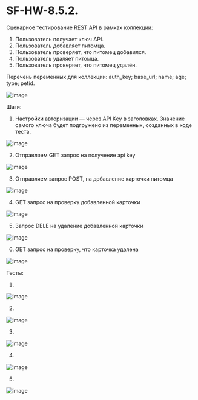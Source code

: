 # SF-HW-8.5.2.
Сценарное тестирование REST API в рамках коллекции:
1. Пользователь получает ключ API.
2. Пользователь добавляет питомца. 
3. Пользователь проверяет, что питомец добавился.
4. Пользователь удаляет питомца.
5. Пользователь проверяет, что питомец удалён.
 
 Перечень переменных для коллекции:
auth_key;
base_url;
name;
age;
type;
petid.

![image](https://user-images.githubusercontent.com/110028579/184647922-68eca1a2-bb10-4b7a-8649-e67f185000a2.png)


 Шаги:
1. Настройки авторизации — через API Key в заголовках. Значение самого ключа будет подгружено из переменных, созданных в ходе теста.

![image](https://user-images.githubusercontent.com/110028579/184644669-b41e815c-f909-484a-af97-417e6245bd38.png)

2. Отправляем GET запрос на получение api key

![image](https://user-images.githubusercontent.com/110028579/184645220-979e26c5-bf23-49b4-a2d4-319454d7ebce.png)

3. Отправляем запрос POST, на добавление карточки питомца

![image](https://user-images.githubusercontent.com/110028579/184648999-d48b5da1-710c-46e5-a973-f7364a50e6c5.png)

4. GET запрос на проверку добавленной карточки

![image](https://user-images.githubusercontent.com/110028579/184649596-43f553f8-0aed-496d-9484-91d94bc2ad8d.png)

5. Запрос DELE на удаление добавленной карточки

![image](https://user-images.githubusercontent.com/110028579/184650807-31ee9294-2f34-4c9b-9a93-b9e3fdd1968b.png)

6. GET запрос на проверку, что карточка удалена

![image](https://user-images.githubusercontent.com/110028579/184651166-b6ad8a70-ca72-4219-b11b-a5ead4694eca.png)

Тесты:

1.

![image](https://user-images.githubusercontent.com/110028579/184652106-901295cb-5c74-4532-b7e7-b440806840b2.png)

2.

![image](https://user-images.githubusercontent.com/110028579/184652200-ef6c779d-bdd4-41b9-a259-c560930e3717.png)

3.

![image](https://user-images.githubusercontent.com/110028579/184652283-f9983f95-c9b8-496d-8892-91e159112a3e.png)

4.

![image](https://user-images.githubusercontent.com/110028579/184652393-e746e13a-50cf-495b-a56a-d51c47b384b5.png)

5.

![image](https://user-images.githubusercontent.com/110028579/184652510-729772c8-b424-4c35-8243-1fa1b2f64f25.png)






